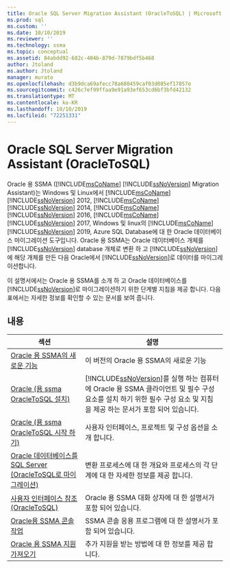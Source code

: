 ```yaml
---
title: Oracle SQL Server Migration Assistant (OracleToSQL) | Microsoft Docs
ms.prod: sql
ms.custom: ''
ms.date: 10/10/2019
ms.reviewer: ''
ms.technology: ssma
ms.topic: conceptual
ms.assetid: 84abdd92-682c-404b-879d-7879bdf5b468
author: Jtoland
ms.author: Jtoland
manager: murato
ms.openlocfilehash: d3b9dca69afecc78a680459caf03d085ef17857e
ms.sourcegitcommit: c426c7ef99ffaa9e91a93ef653cd6bf3bfd42132
ms.translationtype: MT
ms.contentlocale: ko-KR
ms.lasthandoff: 10/10/2019
ms.locfileid: "72251331"
---
```

# <a name="sql-server-migration-assistant-for-oracle-oracletosql"></a>Oracle SQL Server Migration Assistant (OracleToSQL)
Oracle 용 SSMA ([!INCLUDE[msCoName](../../includes/msconame_md.md)] [!INCLUDE[ssNoVersion](../../includes/ssnoversion-md.md)] Migration Assistant)는 Windows 및 Linux에서 [!INCLUDE[msCoName](../../includes/msconame_md.md)][!INCLUDE[ssNoVersion](../../includes/ssnoversion-md.md)] 2012, [!INCLUDE[msCoName](../../includes/msconame_md.md)][!INCLUDE[ssNoVersion](../../includes/ssnoversion-md.md)] 2014, [!INCLUDE[msCoName](../../includes/msconame_md.md)][!INCLUDE[ssNoVersion](../../includes/ssnoversion-md.md)] 2016, [!INCLUDE[msCoName](../../includes/msconame_md.md)][!INCLUDE[ssNoVersion](../../includes/ssnoversion-md.md)] 2017, Windows 및 linux의 [!INCLUDE[msCoName](../../includes/msconame_md.md)][!INCLUDE[ssNoVersion](../../includes/ssnoversion-md.md)] 2019, Azure SQL Database에 대 한 Oracle 데이터베이스 마이그레이션 도구입니다. Oracle 용 SSMA는 Oracle 데이터베이스 개체를 [!INCLUDE[ssNoVersion](../../includes/ssnoversion-md.md)] database 개체로 변환 하 고 [!INCLUDE[ssNoVersion](../../includes/ssnoversion-md.md)]에 해당 개체를 만든 다음 Oracle에서 [!INCLUDE[ssNoVersion](../../includes/ssnoversion-md.md)]로 데이터를 마이그레이션합니다.  
  
이 설명서에서는 Oracle 용 SSMA를 소개 하 고 Oracle 데이터베이스를 [!INCLUDE[ssNoVersion](../../includes/ssnoversion-md.md)]로 마이그레이션하기 위한 단계별 지침을 제공 합니다. 다음 표에서는 자세한 정보를 확인할 수 있는 문서를 보여 줍니다.  
  
## <a name="contents"></a>내용  
  
|섹션|설명|
|-----------|---------------|
|[Oracle 용 SSMA의 새로운 기능](https://msdn.microsoft.com/f305ebb6-7393-4a43-abb3-6332b739d690)|이 버전의 Oracle 용 SSMA의 새로운 기능|  
|[Oracle &#40;용 ssma OracleToSQL 설치&#41;](../../ssma/oracle/installing-ssma-for-oracle-oracletosql.md)|[!INCLUDE[ssNoVersion](../../includes/ssnoversion-md.md)]를 실행 하는 컴퓨터에 Oracle 용 SSMA 클라이언트 및 필수 구성 요소를 설치 하기 위한 필수 구성 요소 및 지침을 제공 하는 문서가 포함 되어 있습니다.|  
|[Oracle &#40;용 ssma OracleToSQL 시작 하기&#41;](../../ssma/oracle/getting-started-with-ssma-for-oracle-oracletosql.md)|사용자 인터페이스, 프로젝트 및 구성 옵션을 소개 합니다.|  
|[Oracle 데이터베이스를 SQL Server &#40;OracleToSQL로 마이그레이션&#41;](../../ssma/oracle/migrating-oracle-databases-to-sql-server-oracletosql.md)|변환 프로세스에 대 한 개요와 프로세스의 각 단계에 대 한 자세한 정보를 제공 합니다.|  
|[사용자 인터페이스 참조 &#40;OracleToSQL&#41;](../../ssma/oracle/user-interface-reference-oracletosql.md)|Oracle 용 SSMA 대화 상자에 대 한 설명서가 포함 되어 있습니다.|  
|[Oracle용 SSMA 콘솔 작업](working-with-ssma-for-oracle-console-oracletosql.md)|SSMA 콘솔 응용 프로그램에 대 한 설명서가 포함 되어 있습니다.|  
|[Oracle 용 SSMA 지원 가져오기](https://go.microsoft.com/fwlink/?LinkID=708538&clcid=0x409)|추가 지원을 받는 방법에 대 한 정보를 제공 합니다.|  
